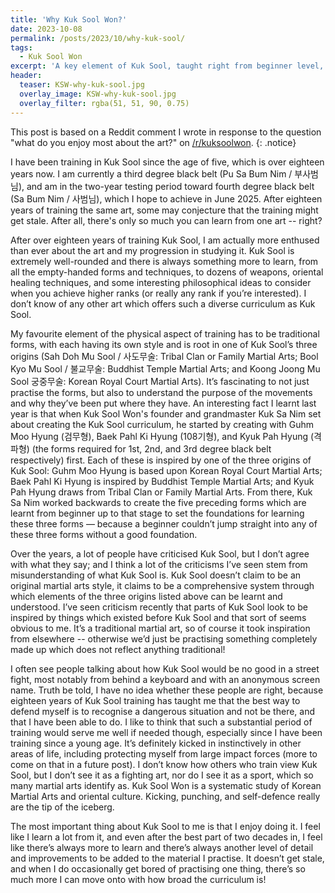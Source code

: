 ```yaml
---
title: 'Why Kuk Sool Won?'
date: 2023-10-08
permalink: /posts/2023/10/why-kuk-sool/
tags:
  - Kuk Sool Won
excerpt: 'A key element of Kuk Sool, taught right from beginner level, is Nahk Bup (낙법), or *falling principles*. Nahk Bup are essentially set ways of exiting a fall which prevent injury and protect the body -- both inside and out.'
header:
  teaser: KSW-why-kuk-sool.jpg
  overlay_image: KSW-why-kuk-sool.jpg
  overlay_filter: rgba(51, 51, 90, 0.75)
---
```

This post is based on a Reddit comment I wrote in response to the question "what do you enjoy most about the art?" on [/r/kuksoolwon](https://www.reddit.com/r/kuksoolwon/).
{: .notice}

I have been training in Kuk Sool since the age of five, which is over eighteen years now. I am currently a third degree black belt (Pu Sa Bum Nim / 부사범님), and am in the two-year testing period toward fourth degree black belt (Sa Bum Nim / 사범님), which I hope to achieve in June 2025. After eighteen years of training the same art, some may conjecture that the training might get stale. After all, there's only so much you can learn from one art -- right?

After over eighteen years of training Kuk Sool, I am actually more enthused than ever about the art and my progression in studying it. Kuk Sool is extremely well-rounded and there is always something more to learn, from all the empty-handed forms and techniques, to dozens of weapons, oriental healing techniques, and some interesting philosophical ideas to consider when you achieve higher ranks (or really any rank if you’re interested). I don’t know of any other art which offers such a diverse curriculum as Kuk Sool. 

My favourite element of the physical aspect of training has to be traditional forms, with each having its own style and is root in one of Kuk Sool’s three origins (Sah Doh Mu Sool / 사도무술: Tribal Clan or Family Martial Arts; Bool Kyo Mu Sool / 불교무술: Buddhist Temple Martial Arts; and Koong Joong Mu Sool 궁중무술: Korean Royal Court Martial Arts). It’s fascinating to not just practise the forms, but also to understand the purpose of the movements and why they’ve been put where they have. An interesting fact I learnt last year is that when Kuk Sool Won's founder and grandmaster Kuk Sa Nim set about creating the Kuk Sool curriculum, he started by creating with Guhm Moo Hyung (검무형), Baek Pahl Ki Hyung (108기형), and Kyuk Pah Hyung (격파형) (the forms required for 1st, 2nd, and 3rd degree black belt respectively) first. Each of these is inspired by one of the three origins of Kuk Sool: Guhm Moo Hyung is based upon Korean Royal Court Martial Arts; Baek Pahl Ki Hyung is inspired by Buddhist Temple Martial Arts; and Kyuk Pah Hyung draws from Tribal Clan or Family Martial Arts. From there, Kuk Sa Nim worked backwards to create the five preceding forms which are learnt from beginner up to that stage to set the foundations for learning these three forms — because a beginner couldn’t jump straight into any of these three forms without a good foundation. 

Over the years, a lot of people have criticised Kuk Sool, but I don’t agree with what they say; and I think a lot of the criticisms I’ve seen stem from misunderstanding of what Kuk Sool is. Kuk Sool doesn’t claim to be an original martial arts style, it claims to be a comprehensive system through which elements of the three origins listed above can be learnt and understood. I’ve seen criticism recently that parts of Kuk Sool look to be inspired by things which existed before Kuk Sool and that sort of seems obvious to me. It’s a traditional martial art, so of course it took inspiration from elsewhere -- otherwise we’d just be practising something completely made up which does not reflect anything traditional!

I often see people talking about how Kuk Sool would be no good in a street fight, most notably from behind a keyboard and with an anonymous screen name. Truth be told, I have no idea whether these people are right, because eighteen years of Kuk Sool training has taught me that the best way to defend myself is to recognise a dangerous situation and not be there, and that I have been able to do. I like to think that such a substantial period of training would serve me well if needed though, especially since I have been training since a young age. It’s definitely kicked in instinctively in other areas of life, including protecting myself from large impact forces (more to come on that in a future post). I don’t know how others who train view Kuk Sool, but I don’t see it as a fighting art, nor do I see it as a sport, which so many martial arts identify as. Kuk Sool Won is a systematic study of Korean Martial Arts and oriental culture. Kicking, punching, and self-defence really are the tip of the iceberg. 

The most important thing about Kuk Sool to me is that I enjoy doing it. I feel like I learn a lot from it, and even after the best part of two decades in, I feel like there’s always more to learn and there’s always another level of detail and improvements to be added to the material I practise. It doesn’t get stale, and when I do occasionally get bored of practising one thing, there’s so much more I can move onto with how broad the curriculum is!